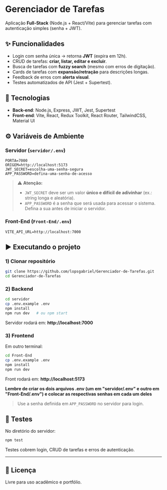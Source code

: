 # Gerenciador de Tarefas

Aplicação **Full-Stack** (Node.js + React/Vite) para gerenciar tarefas com autenticação simples (senha + JWT).

## ✨ Funcionalidades

- Login com senha única → retorna **JWT** (expira em 12h).  
- CRUD de tarefas: **criar, listar, editar e excluir**.  
- Busca de tarefas com **fuzzy search** (mesmo com erros de digitação).  
- Cards de tarefas com **expansão/retração** para descrições longas.  
- Feedback de erros com **alerta visual**.  
- Testes automatizados de API (Jest + Supertest).  

## 🚀 Tecnologias

- **Back-end**: Node.js, Express, JWT, Jest, Supertest  
- **Front-end**: Vite, React, Redux Toolkit, React Router, TailwindCSS, Material UI  

## ⚙️ Variáveis de Ambiente

### Servidor (`servidor/.env`)
```env
PORTA=7000
ORIGEM=http://localhost:5173
JWT_SECRET=escolha-uma-senha-segura
APP_PASSWORD=defina-uma-senha-de-acesso
```

> ⚠️ **Atenção:**  
> - `JWT_SECRET` deve ser um valor **único e difícil de adivinhar** (ex.: string longa e aleatória).  
> - `APP_PASSWORD` é a senha que será usada para acessar o sistema. Defina a sua antes de iniciar o servidor.  

### Front-End (`Front-End/.env`)
```env
VITE_API_URL=http://localhost:7000
```

## ▶️ Executando o projeto

### 1) Clonar repositório
```bash
git clone https://github.com/lopsgabriel/Gerenciador-de-Tarefas.git
cd Gerenciador-de-Tarefas
```

### 2) Backend
```bash
cd servidor
cp .env.example .env
npm install
npm run dev   # ou npm start
```
Servidor rodará em: **http://localhost:7000**

### 3) Frontend
Em outro terminal:
```bash
cd Front-End
cp .env.example .env
npm install
npm run dev
```
Front rodará em: **http://localhost:5173**

**Lembre de criar os dois arquivos .env (um em "servidor/.env" e outro em "Front-End/.env") e colocar as respectivas senhas em cada um deles**

> Use a senha definida em `APP_PASSWORD` no servidor para login.

## 🧪 Testes

No diretório do servidor:
```bash
npm test
```

Testes cobrem login, CRUD de tarefas e erros de autenticação.

---

## 📜 Licença
Livre para uso acadêmico e portfólio.  
